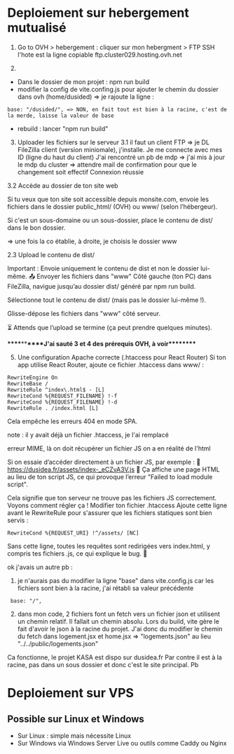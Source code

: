 # Deploiement sur hebergement mutualisé

1. Go to OVH > hebergement : cliquer sur mon hebergment > FTP SSH
   l'hote est la ligne copiable ftp.cluster029.hosting.ovh.net

2.

- Dans le dossier de mon projet : npm run build
- modifier la config de vite.confing.js pour ajouter le chemin du dossier dans ovh (home/dusided) => je rajoute la ligne :

```
base: "/dusided/", => NON, en fait tout est bien à la racine, c'est de la merde, laisse la valeur de base
```

- rebuild : lancer "npm run build"

3. Uploader les fichiers sur le serveur
   3.1 il faut un client FTP => je DL FileZilla client (version miniomale), j'installe. Je me connecte avec mes ID (ligne du haut du client)
   J'ai rencontré un pb de mdp => j'ai mis à jour le mdp du cluster => attendre mail de confirmation pour que le changement soit effectif
   Connexion réussie

3.2 Accède au dossier de ton site web

Si tu veux que ton site soit accessible depuis monsite.com, envoie les fichiers dans le dossier public_html/ (OVH) ou www/ (selon l’hébergeur).

Si c'est un sous-domaine ou un sous-dossier, place le contenu de dist/ dans le bon dossier.

=> une fois la co établie, à droite, je choisis le dossier www

2.3 Upload le contenu de dist/

Important : Envoie uniquement le contenu de dist et non le dossier lui-même.
📤 Envoyer les fichiers dans "www"
Côté gauche (ton PC) dans FileZilla, navigue jusqu’au dossier dist/ généré par npm run build.

Sélectionne tout le contenu de dist/ (mais pas le dossier lui-même !).

Glisse-dépose les fichiers dans "www" côté serveur.

⏳ Attends que l’upload se termine (ça peut prendre quelques minutes).

**\*\*\*\***\*\***\*\*\*\***J'ai sauté 3 et 4 des prérequis OVH, à voir\***\*\*\*\*\*\*\***

5. Une configuration Apache correcte (.htaccess pour React Router)
   Si ton app utilise React Router, ajoute ce fichier .htaccess dans www/ :

```
RewriteEngine On
RewriteBase /
RewriteRule ^index\.html$ - [L]
RewriteCond %{REQUEST_FILENAME} !-f
RewriteCond %{REQUEST_FILENAME} !-d
RewriteRule . /index.html [L]
```

Cela empêche les erreurs 404 en mode SPA.

note : il y avait déjà un fichier .htaccess, je l'ai remplacé

erreur MIME, là on doit récupérer un fichier JS on a en réalité de l'html

Si on essaie d’accéder directement à un fichier JS, par exemple :
🔗 https://dusidea.fr/assets/index-_eCZvA3V.js
📌 Ça affiche une page HTML au lieu de ton script JS, ce qui provoque l’erreur "Failed to load module script".

Cela signifie que ton serveur ne trouve pas les fichiers JS correctement. Voyons comment régler ça !
Modifier ton fichier .htaccess
Ajoute cette ligne avant le RewriteRule pour s'assurer que les fichiers statiques sont bien servis :

```
RewriteCond %{REQUEST_URI} !^/assets/ [NC]
```

Sans cette ligne, toutes les requêtes sont redirigées vers index.html, y compris tes fichiers .js, ce qui explique le bug. 🚀

ok j'avais un autre pb :

1. je n'aurais pas du modifier la ligne "base" dans vite.config.js car les fichiers sont bien à la racine, j'ai rétabli sa valeur précédente

```
 base: "/",
```

2. dans mon code, 2 fichiers font un fetch vers un fichier json et utilisent un chemin relatif. Il fallait un chemin absolu. Lors du build, vite gère le fait d'avoir le json à la racine du projet. J'ai donc du modifier le chemin du fetch dans logement.jsx et home.jsx => "logements.json" au lieu "../../public/logements.json"

Ca fonctionne, le projet KASA est dispo sur dusidea.fr
Par contre il est à la racine, pas dans un sous dossier et donc c'est le site principal. Pb

# Deploiement sur VPS

## Possible sur Linux et Windows
- Sur Linux : simple mais nécessite Linux
- Sur Windows via Windows Server Live ou outils comme Caddy ou Nginx
